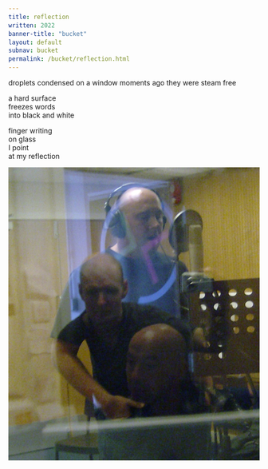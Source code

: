 ```yaml
---
title: reflection
written: 2022
banner-title: "bucket" 
layout: default
subnav: bucket
permalink: /bucket/reflection.html
---
```


<div class="poem">
droplets condensed   
on a window  
moments ago  
they were steam  
free

a hard surface  
freezes words  
into black and white

finger writing  
on glass  
I point  
at my reflection
</div>

![Pete, Hughie, Barry]( /assets/images/mantrasphere/gallery/promo/pl_hc_ba.jpg "Pete, Hughie & Barry reflections")
